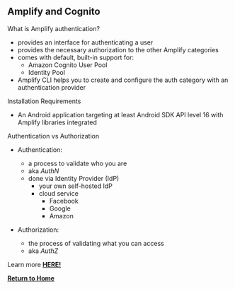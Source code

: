 ## Amplify and Cognito

What is Amplify authentication?
- provides an interface for authenticating a user
- provides the necessary authorization to the other Amplify categories
- comes with default, built-in support for:
    - Amazon Cognito User Pool 
    - Identity Pool
- Amplify CLI helps you to create and configure the auth category with an authentication provider

Installation Requirements
- An Android application targeting at least Android SDK API level 16 with Amplify libraries integrated

Authentication vs Authorization
- Authentication:
  - a process to validate who you are
  - aka *AuthN*
  - done via Identity Provider (IdP)
    - your own self-hosted IdP
    - cloud service
      - Facebook
      - Google
      - Amazon

- Authorization:
  - the process of validating what you can access 
  - aka *AuthZ*

Learn more [**HERE!**](https://docs.amplify.aws/lib/auth/getting-started/q/platform/android) 


[**Return to Home**](README.md)